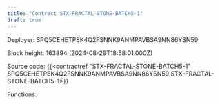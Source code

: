 ```yaml
---
title: "Contract STX-FRACTAL-STONE-BATCH5-1"
draft: true
---
```

Deployer: SPQ5CEHETP8K4Q2FSNNK9ANMPAVBSA9NN86YSN59


 



Block height: 163894 (2024-08-29T18:58:01.000Z)

Source code: {{<contractref "STX-FRACTAL-STONE-BATCH5-1" SPQ5CEHETP8K4Q2FSNNK9ANMPAVBSA9NN86YSN59 STX-FRACTAL-STONE-BATCH5-1>}}

Functions:


